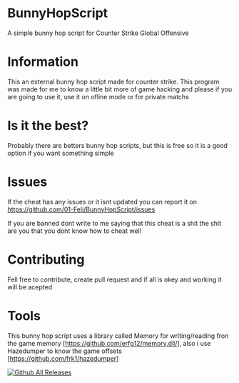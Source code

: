 # BunnyHopScript
A simple bunny hop script for Counter Strike Global Offensive

# Information
This an external bunny hop script made for counter strike.
This program was made for me to know a little bit more of game hacking and please if you are going to use it, use it on ofline mode or for private matchs

# Is it the best?
Probably there are betters bunny hop scripts, but this is free so it is a good option if you want something simple

# Issues
If the cheat has any issues or it isnt updated you can report it on https://github.com/01-Feli/BunnyHopScript/issues

If you are banned dont write to me saying that this cheat is a shit the shit are you that you dont know how to cheat well

# Contributing

Fell free to contribute, create pull request and if all is okey and working it will be acepted

# Tools
This bunny hop script uses a library called Memory for writing/reading fron the game memory [https://github.com/erfg12/memory.dll/], also i use Hazedumper to know the game offsets [https://github.com/frk1/hazedumper]

[![Github All Releases](https://img.shields.io/github/downloads/01-Feli/BunnyHopScript/total?label=Github%20Downloads)]()
